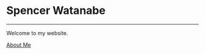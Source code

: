 <html>

 <body>
 	<h1>Spencer Watanabe</h1>
 <hr>
 
 <p>Welcome to my website.</p>
 <a href="/about.html">About Me</a>

</html>
